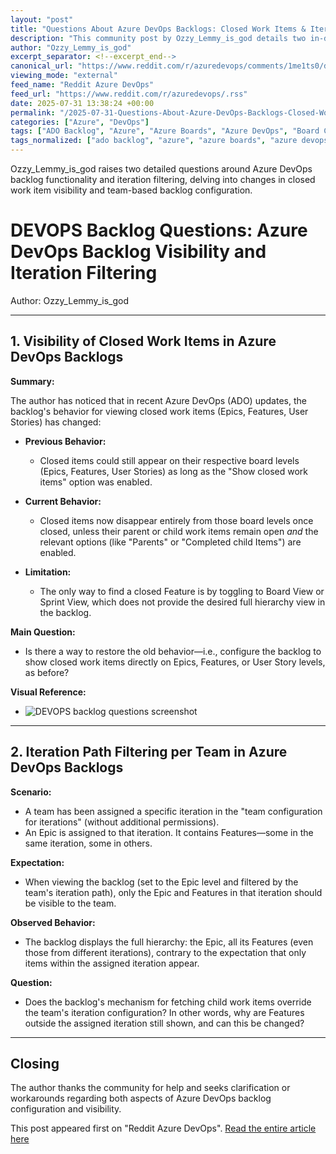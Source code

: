 ```yaml
---
layout: "post"
title: "Questions About Azure DevOps Backlogs: Closed Work Items & Iteration Filtering"
description: "This community post by Ozzy_Lemmy_is_god details two in-depth questions about the behavior of Azure DevOps (ADO) backlogs. The first question focuses on the visibility of closed work items (Epics, Features, User Stories) in the backlog and why their display no longer matches prior functionality. The second question examines how team-based iteration configuration in ADO backlogs affects what items team members see and explores whether the backlog's hierarchy overrides iteration-based filtering. The post offers concrete scenarios and seeks specific guidance on current limitations and best practices."
author: "Ozzy_Lemmy_is_god"
excerpt_separator: <!--excerpt_end-->
canonical_url: "https://www.reddit.com/r/azuredevops/comments/1me1ts0/devops_backlog_questions/"
viewing_mode: "external"
feed_name: "Reddit Azure DevOps"
feed_url: "https://www.reddit.com/r/azuredevops/.rss"
date: 2025-07-31 13:38:24 +00:00
permalink: "/2025-07-31-Questions-About-Azure-DevOps-Backlogs-Closed-Work-Items-and-Iteration-Filtering.html"
categories: ["Azure", "DevOps"]
tags: ["ADO Backlog", "Azure", "Azure Boards", "Azure DevOps", "Board Configuration", "Closed Work Items", "Community", "DevOps", "Epics", "Hierarchy View", "Iteration Path", "Team Configuration", "User Stories", "Work Item Visibility"]
tags_normalized: ["ado backlog", "azure", "azure boards", "azure devops", "board configuration", "closed work items", "community", "devops", "epics", "hierarchy view", "iteration path", "team configuration", "user stories", "work item visibility"]
---
```


Ozzy_Lemmy_is_god raises two detailed questions around Azure DevOps backlog functionality and iteration filtering, delving into changes in closed work item visibility and team-based backlog configuration.<!--excerpt_end-->

# DEVOPS Backlog Questions: Azure DevOps Backlog Visibility and Iteration Filtering

Author: Ozzy_Lemmy_is_god

---

## 1. Visibility of Closed Work Items in Azure DevOps Backlogs

**Summary:**

The author has noticed that in recent Azure DevOps (ADO) updates, the backlog's behavior for viewing closed work items (Epics, Features, User Stories) has changed:

- **Previous Behavior:**
  - Closed items could still appear on their respective board levels (Epics, Features, User Stories) as long as the "Show closed work items" option was enabled.

- **Current Behavior:**
  - Closed items now disappear entirely from those board levels once closed, unless their parent or child work items remain open *and* the relevant options (like "Parents" or "Completed child Items") are enabled.

- **Limitation:**
  - The only way to find a closed Feature is by toggling to Board View or Sprint View, which does not provide the desired full hierarchy view in the backlog.

**Main Question:**

- Is there a way to restore the old behavior—i.e., configure the backlog to show closed work items directly on Epics, Features, or User Story levels, as before?

**Visual Reference:**

- ![DEVOPS backlog questions screenshot](https://preview.redd.it/devops-backlog-questions-v0-gku3pun0q7gf1.png?width=215&format=png&auto=webp&s=8112e7ce42323ed71ba96ca1188dad905a5b9b2d)

---

## 2. Iteration Path Filtering per Team in Azure DevOps Backlogs

**Scenario:**

- A team has been assigned a specific iteration in the "team configuration for iterations" (without additional permissions).
- An Epic is assigned to that iteration. It contains Features—some in the same iteration, some in others.

**Expectation:**

- When viewing the backlog (set to the Epic level and filtered by the team's iteration path), only the Epic and Features in that iteration should be visible to the team.

**Observed Behavior:**

- The backlog displays the full hierarchy: the Epic, all its Features (even those from different iterations), contrary to the expectation that only items within the assigned iteration appear.

**Question:**

- Does the backlog's mechanism for fetching child work items override the team's iteration configuration? In other words, why are Features outside the assigned iteration still shown, and can this be changed?

---

## Closing

The author thanks the community for help and seeks clarification or workarounds regarding both aspects of Azure DevOps backlog configuration and visibility.

This post appeared first on "Reddit Azure DevOps". [Read the entire article here](https://www.reddit.com/r/azuredevops/comments/1me1ts0/devops_backlog_questions/)
